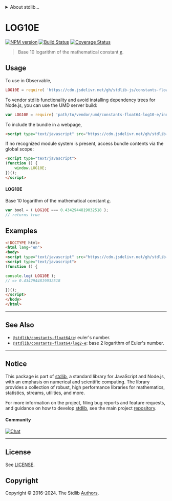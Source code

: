 <!--

@license Apache-2.0

Copyright (c) 2018 The Stdlib Authors.

Licensed under the Apache License, Version 2.0 (the "License");
you may not use this file except in compliance with the License.
You may obtain a copy of the License at

   http://www.apache.org/licenses/LICENSE-2.0

Unless required by applicable law or agreed to in writing, software
distributed under the License is distributed on an "AS IS" BASIS,
WITHOUT WARRANTIES OR CONDITIONS OF ANY KIND, either express or implied.
See the License for the specific language governing permissions and
limitations under the License.

-->


<details>
  <summary>
    About stdlib...
  </summary>
  <p>We believe in a future in which the web is a preferred environment for numerical computation. To help realize this future, we've built stdlib. stdlib is a standard library, with an emphasis on numerical and scientific computation, written in JavaScript (and C) for execution in browsers and in Node.js.</p>
  <p>The library is fully decomposable, being architected in such a way that you can swap out and mix and match APIs and functionality to cater to your exact preferences and use cases.</p>
  <p>When you use stdlib, you can be absolutely certain that you are using the most thorough, rigorous, well-written, studied, documented, tested, measured, and high-quality code out there.</p>
  <p>To join us in bringing numerical computing to the web, get started by checking us out on <a href="https://github.com/stdlib-js/stdlib">GitHub</a>, and please consider <a href="https://opencollective.com/stdlib">financially supporting stdlib</a>. We greatly appreciate your continued support!</p>
</details>

# LOG10E

[![NPM version][npm-image]][npm-url] [![Build Status][test-image]][test-url] [![Coverage Status][coverage-image]][coverage-url] <!-- [![dependencies][dependencies-image]][dependencies-url] -->

> Base 10 logarithm of the mathematical constant [_e_][eulers-number].



<section class="usage">

## Usage

To use in Observable,

```javascript
LOG10E = require( 'https://cdn.jsdelivr.net/gh/stdlib-js/constants-float64-log10-e@umd/browser.js' )
```

To vendor stdlib functionality and avoid installing dependency trees for Node.js, you can use the UMD server build:

```javascript
var LOG10E = require( 'path/to/vendor/umd/constants-float64-log10-e/index.js' )
```

To include the bundle in a webpage,

```html
<script type="text/javascript" src="https://cdn.jsdelivr.net/gh/stdlib-js/constants-float64-log10-e@umd/browser.js"></script>
```

If no recognized module system is present, access bundle contents via the global scope:

```html
<script type="text/javascript">
(function () {
    window.LOG10E;
})();
</script>
```

#### LOG10E

Base 10 logarithm of the mathematical constant [_e_][eulers-number].

```javascript
var bool = ( LOG10E === 0.4342944819032518 );
// returns true
```

</section>

<!-- /.usage -->

<section class="examples">

## Examples

<!-- TODO: better example -->

<!-- eslint no-undef: "error" -->

```html
<!DOCTYPE html>
<html lang="en">
<body>
<script type="text/javascript" src="https://cdn.jsdelivr.net/gh/stdlib-js/constants-float64-log10-e@umd/browser.js"></script>
<script type="text/javascript">
(function () {

console.log( LOG10E );
// => 0.4342944819032518

})();
</script>
</body>
</html>
```

</section>

<!-- /.examples -->

<!-- C interface documentation. -->



<!-- Section for related `stdlib` packages. Do not manually edit this section, as it is automatically populated. -->

<section class="related">

* * *

## See Also

-   <span class="package-name">[`@stdlib/constants-float64/e`][@stdlib/constants/float64/e]</span><span class="delimiter">: </span><span class="description">euler's number.</span>
-   <span class="package-name">[`@stdlib/constants-float64/log2-e`][@stdlib/constants/float64/log2-e]</span><span class="delimiter">: </span><span class="description">base 2 logarithm of Euler's number.</span>

</section>

<!-- /.related -->

<!-- Section for all links. Make sure to keep an empty line after the `section` element and another before the `/section` close. -->


<section class="main-repo" >

* * *

## Notice

This package is part of [stdlib][stdlib], a standard library for JavaScript and Node.js, with an emphasis on numerical and scientific computing. The library provides a collection of robust, high performance libraries for mathematics, statistics, streams, utilities, and more.

For more information on the project, filing bug reports and feature requests, and guidance on how to develop [stdlib][stdlib], see the main project [repository][stdlib].

#### Community

[![Chat][chat-image]][chat-url]

---

## License

See [LICENSE][stdlib-license].


## Copyright

Copyright &copy; 2016-2024. The Stdlib [Authors][stdlib-authors].

</section>

<!-- /.stdlib -->

<!-- Section for all links. Make sure to keep an empty line after the `section` element and another before the `/section` close. -->

<section class="links">

[npm-image]: http://img.shields.io/npm/v/@stdlib/constants-float64-log10-e.svg
[npm-url]: https://npmjs.org/package/@stdlib/constants-float64-log10-e

[test-image]: https://github.com/stdlib-js/constants-float64-log10-e/actions/workflows/test.yml/badge.svg?branch=v0.2.2
[test-url]: https://github.com/stdlib-js/constants-float64-log10-e/actions/workflows/test.yml?query=branch:v0.2.2

[coverage-image]: https://img.shields.io/codecov/c/github/stdlib-js/constants-float64-log10-e/main.svg
[coverage-url]: https://codecov.io/github/stdlib-js/constants-float64-log10-e?branch=main

<!--

[dependencies-image]: https://img.shields.io/david/stdlib-js/constants-float64-log10-e.svg
[dependencies-url]: https://david-dm.org/stdlib-js/constants-float64-log10-e/main

-->

[chat-image]: https://img.shields.io/gitter/room/stdlib-js/stdlib.svg
[chat-url]: https://app.gitter.im/#/room/#stdlib-js_stdlib:gitter.im

[stdlib]: https://github.com/stdlib-js/stdlib

[stdlib-authors]: https://github.com/stdlib-js/stdlib/graphs/contributors

[umd]: https://github.com/umdjs/umd
[es-module]: https://developer.mozilla.org/en-US/docs/Web/JavaScript/Guide/Modules

[deno-url]: https://github.com/stdlib-js/constants-float64-log10-e/tree/deno
[deno-readme]: https://github.com/stdlib-js/constants-float64-log10-e/blob/deno/README.md
[umd-url]: https://github.com/stdlib-js/constants-float64-log10-e/tree/umd
[umd-readme]: https://github.com/stdlib-js/constants-float64-log10-e/blob/umd/README.md
[esm-url]: https://github.com/stdlib-js/constants-float64-log10-e/tree/esm
[esm-readme]: https://github.com/stdlib-js/constants-float64-log10-e/blob/esm/README.md
[branches-url]: https://github.com/stdlib-js/constants-float64-log10-e/blob/main/branches.md

[stdlib-license]: https://raw.githubusercontent.com/stdlib-js/constants-float64-log10-e/main/LICENSE

[eulers-number]: https://en.wikipedia.org/wiki/E_%28mathematical_constant%29

<!-- <related-links> -->

[@stdlib/constants/float64/e]: https://github.com/stdlib-js/constants-float64-e/tree/umd

[@stdlib/constants/float64/log2-e]: https://github.com/stdlib-js/constants-float64-log2-e/tree/umd

<!-- </related-links> -->

</section>

<!-- /.links -->
